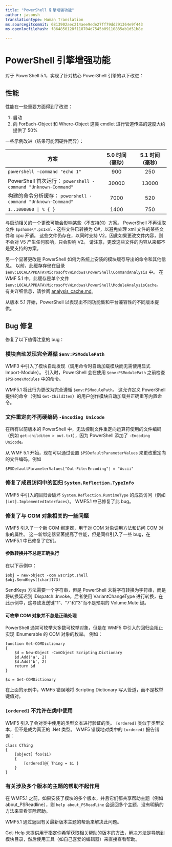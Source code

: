 ```yaml
---
title: "PowerShell 引擎增强功能"
author: jasonsh
translationtype: Human Translation
ms.sourcegitcommit: 6813902aec214aee9ede27ff79dd291364e9f443
ms.openlocfilehash: f864850128f118704d7545b09110835ab1d51b8e

---
```


# PowerShell 引擎增强功能 #

对于 PowerShell 5.1，实现了针对核心 PowerShell 引擎的以下改进：


## 性能 ##

性能在一些重要方面得到了改进：

1. 启动
2. 向 ForEach-Object 和 Where-Object 这类 cmdlet 进行管道传递的速度大约提供了 50% 

一些示例改进（结果可能因硬件而异）： 

| 方案 | 5.0 时间（毫秒） | 5.1 时间（毫秒） |
| -------- | :---------------: | :---------------: |
| `powershell -command "echo 1"` | 900 | 250 |
| PowerShell 首次运行： `powershell -command "Unknown-Command"` | 30000 | 13000 |
| 构建的命令分析缓存： `powershell -command "Unknown-Command"` | 7000 | 520 |
| <code>1..1000000 &#124; % { }</code> | 1400 | 750 |
  
与启动相关的一个更改可能会影响某些（不支持的）方案。 PowerShell 不再读取文件 `$pshome\*.ps1xml` - 这些文件已转换为 C#，以避免处理 xml 文件的某些文件和 cpu 开销。 这些文件仍存在，以同时支持 V2，因此如果更改文件内容，则不会对 V5 产生任何影响，只会影响 V2。 请注意，更改这些文件的内容从来都不是受支持的方案。

另一个显著更改是 PowerShell 如何为系统上安装的模块缓存导出的命令和其他信息。 以前，此缓存存储在目录 `$env:LOCALAPPDATA\Microsoft\Windows\PowerShell\CommandAnalysis` 中。 在 WMF 5.1 中，此缓存是单个文件 `$env:LOCALAPPDATA\Microsoft\Windows\PowerShell\ModuleAnalysisCache`。
有关详细信息，请参阅 [analysis_cache.md]()。

从版本 5.1 开始，PowerShell 以表现出不同功能集和平台兼容性的不同版本提供。



## Bug 修复 ##

修复了以下值得注意的 bug：

### 模块自动发现完全遵循 `$env:PSModulePath` ###

WMF3 中引入了模块自动发现（调用命令时自动加载模块而无需使用显式 Import-Module）。 引入时，PowerShell 会在使用 `$env:PSModulePath` 之前检查 `$PSHome\Modules` 中的命令。

WMF5.1 将此行为更改为完全遵循 `$env:PSModulePath`。 这允许定义 PowerShell 提供的命令（例如 `Get-ChildItem`）的用户创作模块自动加载并正确重写内置命令。

### 文件重定向不再硬编码 `-Encoding Unicode` ###

在所有以前版本的 PowerShell 中，无法控制文件重定向运算符使用的文件编码（例如 `get-childitem > out.txt`），因为 PowerShell 添加了 `-Encoding Unicode`。

从 WMF 5.1 开始，现在可以通过设置 `$PSDefaultParameterValues` 来更改重定向的文件编码，例如

```
$PSDefaultParameterValues["Out-File:Encoding"] = "Ascii"
```

### 修复了成员访问中的回归 `System.Reflection.TypeInfo` ###

WMF5 中引入的回归会破坏 `System.Reflection.RuntimeType` 的成员访问（例如 `[int].ImplementedInterfaces`）。
WMF5.1 中已修复了此 bug。


### 修复了与 COM 对象相关的一些问题 ###

WMF5 引入了一个新 COM 绑定器，用于对 COM 对象调用方法和访问 COM 对象的属性。
这一新绑定器显著提高了性能，但是同样引入了一些 bug，在 WMF5.1 中已修复了它们。

#### 参数转换并不总是正确执行 ####

在以下示例中：

```
$obj = new-object -com wscript.shell
$obj.SendKeys([char]173)
```

SendKeys 方法需要一个字符串，但是 PowerShell 未将字符转换为字符串，而是将转换延迟到 IDispatch::Invoke，后者使用 VariantChangeType 进行转换，在此示例中，这导致发送键“1”、“7”和“3”而不是预期的 Volume.Mute 键。

#### 可枚举 COM 对象并不总是正确处理 ####

PowerShell 通常可枚举大多数可枚举对象，但是在 WMF5 中引入的回归会阻止实现 IEnumerable 的 COM 对象的枚举。  例如：

```
function Get-COMDictionary
{
    $d = New-Object -ComObject Scripting.Dictionary
    $d.Add('a', 2)
    $d.Add('b', 2)
    return $d
}

$x = Get-COMDictionary
```

在上面的示例中，WMF5 错误地将 Scripting.Dictionary 写入管道，而不是枚举键值对。


### `[ordered]` 不允许在类中使用 ###

WMF5 引入了会对类中使用的类型文本进行验证的类。  `[ordered]` 类似于类型文本，但不是成为真正的 .Net 类型。  WMF5 错误地对类中的 `[ordered]` 报告错误：

```
class CThing
{
    [object] foo($i)
    {
        [ordered]@{ Thing = $i }
    }
}
```


### 有关涉及多个版本的主题的帮助不起作用 ###

在 WMF5.1 之前，如果安装了模块的多个版本，并且它们都共享帮助主题（例如 about_PSReadline），则 `help about_PSReadline` 会返回多个主题，没有明确的方法来查看实际帮助。

WMF5.1 通过返回有关最新版本主题的帮助来解决此问题。

Get-Help 未提供用于指定你希望获取相关帮助的版本的方法，解决方法是导航到模块目录，然后使用工具（如自己喜爱的编辑器）来直接查看帮助。 



<!--HONumber=Jul16_HO2-->


